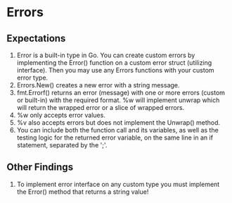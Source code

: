 # Errors 

## Expectations
1. Error is a built-in type in Go. You can create custom errors by implementing the Error() function on a custom error struct (utilizing interface). Then you may use any Errors functions with your custom error type.
2. Errors.New() creates a new error with a string message.
3. fmt.Errorf() returns an error (message) with one or more errors (custom or built-in) with the required format. %w will implement unwrap which will return the wrapped error or a slice of wrapped errors. 
4. %w only accepts error values.
5. %v also accepts errors but does not implement the Unwrap() method.
6. You can include both the function call and its variables, as well as the testing logic for the returned error variable, on the same line in an if statement, separated by the ';'.

## Other Findings
1. To implement error interface on any custom type you must implement the Error() method that returns a string value! 
